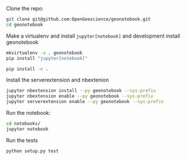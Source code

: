 Clone the repo:
```bash
git clone git@github.com:OpenGeoscience/geonotebook.git
cd geonotebook
```
Make a virtualenv and install ```jupyter[notebook]``` and development install geonotebook
```bash
mkvirtualenv -a . geonotebook
pip install "jupyter[notebook]"

pip install -e .
```

Install the serverextension and nbextenion
```bash
jupyter nbextension install --py geonotebook --sys-prefix
jupyter nbextension enable --py geonotebook --sys-prefix
jupyter serverextension enable --py geonotebook --sys-prefix
```

Run the notebook:
```bash
cd notebooks/
jupyter notebook

```

Run the tests
```bash
python setup.py test
```
